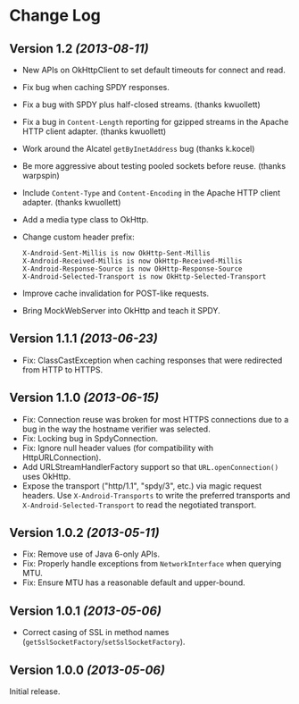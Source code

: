 Change Log
==========

Version 1.2 *(2013-08-11)*
--------------------------

 *  New APIs on OkHttpClient to set default timeouts for connect and read.
 *  Fix bug when caching SPDY responses.
 *  Fix a bug with SPDY plus half-closed streams. (thanks kwuollett)
 *  Fix a bug in `Content-Length` reporting for gzipped streams in the Apache
    HTTP client adapter. (thanks kwuollett)
 *  Work around the Alcatel `getByInetAddress` bug (thanks k.kocel)
 *  Be more aggressive about testing pooled sockets before reuse. (thanks
    warpspin)
 *  Include `Content-Type` and `Content-Encoding` in the Apache HTTP client
    adapter. (thanks kwuollett)
 *  Add a media type class to OkHttp.
 *  Change custom header prefix:

    ```
    X-Android-Sent-Millis is now OkHttp-Sent-Millis
    X-Android-Received-Millis is now OkHttp-Received-Millis
    X-Android-Response-Source is now OkHttp-Response-Source
    X-Android-Selected-Transport is now OkHttp-Selected-Transport
    ```
 *  Improve cache invalidation for POST-like requests.
 *  Bring MockWebServer into OkHttp and teach it SPDY.


Version 1.1.1 *(2013-06-23)*
----------------------------

 * Fix: ClassCastException when caching responses that were redirected from
   HTTP to HTTPS.


Version 1.1.0 *(2013-06-15)*
----------------------------

 * Fix: Connection reuse was broken for most HTTPS connections due to a bug in
   the way the hostname verifier was selected.
 * Fix: Locking bug in SpdyConnection.
 * Fix: Ignore null header values (for compatibility with HttpURLConnection).
 * Add URLStreamHandlerFactory support so that `URL.openConnection()` uses
   OkHttp.
 * Expose the transport ("http/1.1", "spdy/3", etc.) via magic request headers.
   Use `X-Android-Transports` to write the preferred transports and
   `X-Android-Selected-Transport` to read the negotiated transport.

Version 1.0.2 *(2013-05-11)*
----------------------------

 * Fix: Remove use of Java 6-only APIs.
 * Fix: Properly handle exceptions from `NetworkInterface` when querying MTU.
 * Fix: Ensure MTU has a reasonable default and upper-bound.


Version 1.0.1 *(2013-05-06)*
----------------------------

 * Correct casing of SSL in method names (`getSslSocketFactory`/`setSslSocketFactory`).


Version 1.0.0 *(2013-05-06)*
----------------------------

Initial release.


